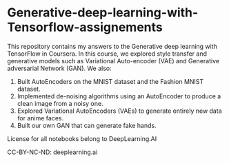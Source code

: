 # Generative-deep-learning-with-Tensorflow-assignements

This repository contains my answers to the Generative deep learning with TensorFlow in Coursera. In this course, we explored style transfer and generative models such as Variational Auto-encoder (VAE) and Generative adversarial Network (GAN). We also:

1) Built AutoEncoders on the MNIST dataset and the Fashion MNIST dataset.
2) Implemented de-noising algorithms using an AutoEncoder to produce a clean image from a noisy one.
3) Explored Variational AutoEncoders (VAEs) to generate entirely new data for anime faces. 
4) Built our own GAN that can generate fake hands.

License for all notebooks belong to DeepLearning.AI 

CC-BY-NC-ND: deeplearning.ai
